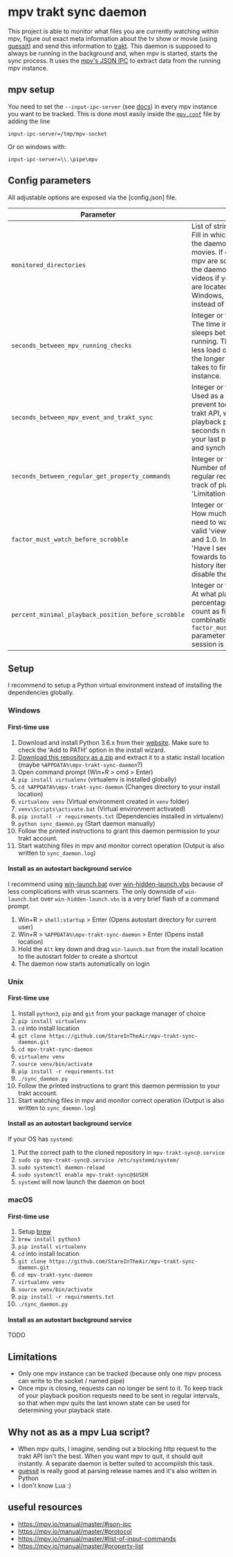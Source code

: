 # mpv trakt sync daemon

This project is able to monitor what files you are currently watching within mpv, figure out exact meta information about the tv show or movie (using [guessit](https://github.com/guessit-io/guessit)) and send this information to [trakt](https://trakt.tv/). This daemon is supposed to always be running in the background and, when mpv is started, starts the sync process. It uses the [mpv's JSON IPC](https://mpv.io/manual/master/#json-ipc) to extract data from the running mpv instance.

## mpv setup
You need to set the `--input-ipc-server` (see [docs](https://mpv.io/manual/master/#options-input-ipc-server)) in every mpv instance you want to be tracked. This is done most easily inside the [`mpv.conf`](https://mpv.io/manual/master/#files) file by adding the line

    input-ipc-server=/tmp/mpv-socket

Or on windows with:

    input-ipc-server=\\.\pipe\mpv

## Config parameters
All adjustable options are exposed via the [config.json] file.

| Parameter                                           | Explanation  |
| --------------------------------------------------- |--------------|
| `monitored_directories`                             | List of strings \| Default: [] <br> Fill in which directories you want the daemon scan for shows or movies. If empty, all files played in mpv are scanned. You can prevent the daemon from scanning all videos if your shows and movies are located in fixed directories. On Windows, you need to use `\\` instead of `\`. |
| `seconds_between_mpv_running_checks`                | Integer or float \| Default: 30.0 <br> The time in seconds the daemon sleeps between checking if mpv is running. The bigger the number the less load on your machine, but also the longer the daemon potentially takes to find a new running mpv instance. |
| `seconds_between_mpv_event_and_trakt_sync`          | Integer or float \| Default: 10.0 <br> Used as a cooldown timer to prevent too many requests to the trakt API, when changing the playback position rapidly. x seconds need to pass between your last playback change action and synchronization call to trakt. |
| `seconds_between_regular_get_property_commands`     | Integer or float \| Default: 30.0 <br> Number of seconds between regular requests to mpv to keep track of playback state. See 'Limitations' section. |
| `factor_must_watch_before_scrobble`                 | Integer or float \| Default: 0.1 <br> How much of a video file do you need to watch before it counts as a valid 'view' as a factor between 0.0 and 1.0. Implemented to prevent 'Have I seen this episode?'-fast-fowards to create a duplicate history item in trakt. Set to 0.0 to disable the feature. |
| `percent_minimal_playback_position_before_scrobble` | Integer or float \| Default: 90.0 <br> At what playback position percentage does a view session count as finished? This in combination with the `factor_must_watch_before_scrobble` parameter controls, when a view session is considered as finished. |


## Setup
I recommend to setup a Python virtual environment instead of installing the dependencies globally.

### Windows

#### First-time use
1. Download and install Python 3.6.x from their [website](https://www.python.org/downloads/). Make sure to check the 'Add to PATH' option in the install wizard.
1. [Download this repository as a zip](../../archive/master.zip) and extract it to a static install location (maybe `%APPDATA%\mpv-trakt-sync-daemon`?)
1. Open command prompt (Win+R > cmd > Enter)
1. `pip install virtualenv` (virtualenv is installed globally)
1. `cd %APPDATA%\mpv-trakt-sync-daemon` (Changes directory to your install location)
1. `virtualenv venv` (Virtual environment created in `venv` folder)
1. `venv\Scripts\activate.bat` (Virtual environment activated)
1. `pip install -r requirements.txt` (Dependencies installed in virtualenv)
1. `python sync_daemon.py` (Start daemon manually)
1. Follow the printed instructions to grant this daemon permission to your trakt account.
1. Start watching files in mpv and monitor correct operation (Output is also written to `sync_daemon.log`)

#### Install as an autostart background service
I recommend using [win-launch.bat](win-launch.bat) over [win-hidden-launch.vbs](win-hidden-launch.vbs) because of less complications with virus scanners. The only downside of `win-launch.bat` over `win-hidden-launch.vbs` is a very brief flash of a command prompt.

1. Win+R > `shell:startup` > Enter (Opens autostart directory for current user)
1. Win+R > `%APPDATA%\mpv-trakt-sync-daemon` > Enter (Opens install location)
1. Hold the `Alt` key down and drag `win-launch.bat` from the install location to the autostart folder to create a shortcut
1. The daemon now starts automatically on login

### Unix

#### First-time use
1. Install `python3`, `pip` and `git` from your package manager of choice 
1. `pip install virtualenv`
1. `cd` into install location
1. `git clone https://github.com/StareInTheAir/mpv-trakt-sync-daemon.git`
1. `cd mpv-trakt-sync-daemon`
1. `virtualenv venv`
1. `source venv/bin/activate`
1. `pip install -r requirements.txt`
1. `./sync_daemon.py`
1. Follow the printed instructions to grant this daemon permission to your trakt account.
1. Start watching files in mpv and monitor correct operation (Output is also written to `sync_daemon.log`)


#### Install as an autostart background service
If your OS has `systemd`:

1. Put the correct path to the cloned repository in `mpv-trakt-sync@.service`
1. `sudo cp mpv-trakt-sync@.service /etc/systemd/system/`
1. `sudo systemctl daemon-reload`
1. `sudo systemctl enable mpv-trakt-sync@$USER`
1. `systemd` will now launch the daemon on boot

### macOS

#### First-time use
1. Setup [brew](https://brew.sh/)
1. `brew install python3`
1. `pip install virtualenv`
1. `cd` into install location
1. `git clone https://github.com/StareInTheAir/mpv-trakt-sync-daemon.git`
1. `cd mpv-trakt-sync-daemon`
1. `virtualenv venv`
1. `source venv/bin/activate`
1. `pip install -r requirements.txt`
1. `./sync_daemon.py`

#### Install as an autostart background service
TODO

## Limitations

- Only one mpv instance can be tracked (because only one mpv process can write to the socket / named pipe)
- Once mpv is closing, requests can no longer be sent to it. To keep track of your playback position requests need to be sent in regular intervals, so that when mpv quits the last known state can be used for determining your playback state.

## Why not as as a mpv Lua script?

- When mpv quits, I imagine, sending out a blocking http request to the trakt API isn't the best. When you want mpv to quit, it should quit instantly. A separate daemon is better suited to accomplish this task.
- [guessit](https://github.com/guessit-io/guessit) is really good at parsing release names and it's also written in Python
- I don't know Lua :)

## useful resources
- https://mpv.io/manual/master/#json-ipc
- https://mpv.io/manual/master/#protocol
- https://mpv.io/manual/master/#list-of-input-commands
- https://mpv.io/manual/master/#property-list
